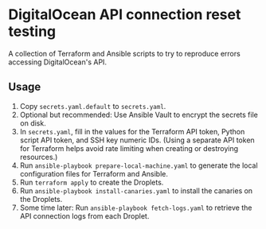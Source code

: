 # DigitalOcean API connection reset testing

A collection of Terraform and Ansible scripts to try to reproduce errors accessing DigitalOcean's API.

## Usage

1. Copy `secrets.yaml.default` to `secrets.yaml`.
2. Optional but recommended: Use Ansible Vault to encrypt the secrets file on disk.
3. In `secrets.yaml`, fill in the values for the Terraform API token, Python script API token, and SSH key numeric IDs. (Using a separate API token for Terraform helps avoid rate limiting when creating or destroying resources.)
4. Run `ansible-playbook prepare-local-machine.yaml` to generate the local configuration files for Terraform and Ansible.
5. Run `terraform apply` to create the Droplets.
6. Run `ansible-playbook install-canaries.yaml` to install the canaries on the Droplets.
7. Some time later: Run `ansible-playbook fetch-logs.yaml` to retrieve the API connection logs from each Droplet.